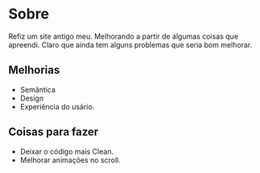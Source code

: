 # Sobre
Refiz um site antigo meu. Melhorando a partir de algumas coisas que apreendi. Claro que ainda tem alguns problemas que seria bom melhorar.
## Melhorias
- Semântica
- Design
- Experiência do usário.
## Coisas para fazer
- Deixar o código mais Clean.
- Melhorar animações no scroll.
